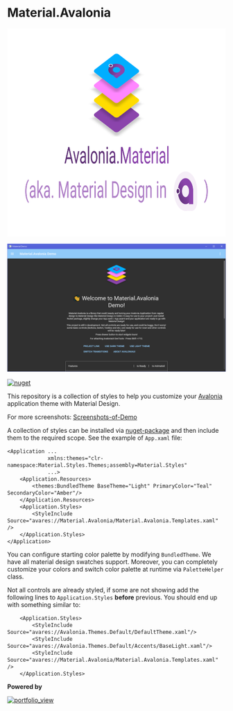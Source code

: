 # Material.Avalonia

<img src="/Banner.svg" width="1280" height="480">

![](/wiki/images/demo-screenshots/1.png)

[![nuget](https://img.shields.io/badge/material-nuget-%2303A9F4)](https://www.nuget.org/packages/Material.Avalonia/)

This repository is a collection of styles to help you customize your [Avalonia](https://github.com/AvaloniaUI/Avalonia) application theme with Material Design.

For more screenshots: [Screenshots-of-Demo](https://github.com/AvaloniaUtils/material.avalonia/wiki/Screenshots-of-Demo)

A collection of styles can be installed via [nuget-package](https://www.nuget.org/packages/Material.Avalonia/) and then include them to the required scope. See the example of `App.xaml` file:

```xaml
<Application ...
             xmlns:themes="clr-namespace:Material.Styles.Themes;assembly=Material.Styles"
             ...>
    <Application.Resources>
        <themes:BundledTheme BaseTheme="Light" PrimaryColor="Teal" SecondaryColor="Amber"/>
    </Application.Resources>
    <Application.Styles>
        <StyleInclude Source="avares://Material.Avalonia/Material.Avalonia.Templates.xaml" />
    </Application.Styles>
</Application>
```

You can configure starting color palette by modifying `BundledTheme`. We have all material design swatches support.
 Moreover, you can completely customize your colors and switch color palette at runtime via `PaletteHelper` class.

Not all controls are already styled, if some are not showing add the following lines to `Application.Styles` **before** previous. You should end up with something similar to:
```xaml
    <Application.Styles>
        <StyleInclude Source="avares://Avalonia.Themes.Default/DefaultTheme.xaml"/>
        <StyleInclude Source="avares://Avalonia.Themes.Default/Accents/BaseLight.xaml"/>
        <StyleInclude Source="avares://Material.Avalonia/Material.Avalonia.Templates.xaml" />
    </Application.Styles>
```
</a>

**Powered by**

<a href="https://www.jetbrains.com/?from=material.avalonia">
<img width="400" alt="portfolio_view" src="https://github.com/CreateLab/MessageBox.Avalonia/blob/master/Images/jetbrains-variant-4.png" />
</a>
